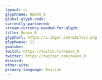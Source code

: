 ```yaml
---
layout: cc
glyphname: NEAVO_0
global-glyph-code: 
currently-partnered: 
stream-currency-needed-for-glyph: 
title: Neavo_0 
glyphurl: https://i.imgur.com/GbLYv5c.png
glyphwave: 12
youtube: 
twitch: https://twitch.tv/neavo_0
twitter: https://twitter.com/neavo_0
discord: 
other-site: 
primary-language: Russian
---
```


